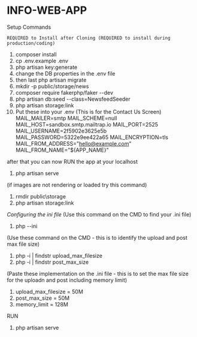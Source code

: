 # INFO-WEB-APP
Setup Commands

    REQUIRED to Install after Cloning (REQUIRED to install during production/coding)
1. composer install
2. cp .env.example .env
3. php artisan key:generate
4. change the DB properties in the .env file
5. then  last php artisan migrate
6. mkdir -p public/storage/news
7. composer require fakerphp/faker --dev
8. php artisan db:seed --class=NewsfeedSeeder
9. php artisan storage:link
10. Put these into your .env (This is for the Contact Us Screen)
MAIL_MAILER=smtp
MAIL_SCHEME=null
MAIL_HOST=sandbox.smtp.mailtrap.io
MAIL_PORT=2525
MAIL_USERNAME=2f5902e3625e5b
MAIL_PASSWORD=5322e9ee422a65
MAIL_ENCRYPTION=tls
MAIL_FROM_ADDRESS="hello@example.com"
MAIL_FROM_NAME="${APP_NAME}"

after that you can now RUN the app at your localhost
1. php artisan serve

(if images are not rendering or loaded try this command)
1. rmdir public\storage
2. php artisan storage:link


*Configuring the ini file*
(Use this command on the CMD to find your .ini file)
1. php --ini

(Use these command on the CMD - this is to identify the upload and post max file size)
1. php -i | findstr upload_max_filesize
2. php -i | findstr post_max_size

(Paste these implementation on the .ini file - this is to set the max file size for the uploadn and post including memory limit)
1. upload_max_filesize = 50M
2. post_max_size = 50M
3. memory_limit = 128M

RUN
1. php artisan serve
